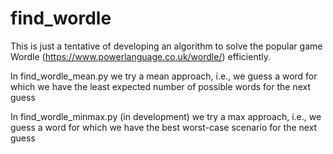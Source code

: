 # find_wordle

This is just a tentative of developing an algorithm to solve the popular game Wordle (https://www.powerlanguage.co.uk/wordle/) efficiently.

In find_wordle_mean.py we try a mean approach, i.e., we guess a word for which we have the least expected number of possible words for the next guess

In find_wordle_minmax.py (in development) we try a max approach, i.e., we guess a word for which we have the best worst-case scenario for the next guess


